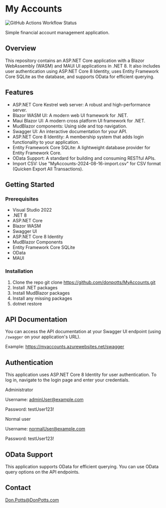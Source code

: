 # My Accounts

![GitHub Actions Workflow Status](https://img.shields.io/github/actions/workflow/status/donpotts/myaccounts/myaccounts.yml?logo=github)

Simple financial account management application.

## Overview

This repository contains an ASP.NET Core application with a Blazor WebAssembly (WASM) and MAUI UI applications in .NET 8. It also includes user authentication using ASP.NET Core 8 Identity, uses Entity Framework Core SQLite as the database, and supports OData for efficient querying.

## Features

- ASP.NET Core Kestrel web server: A robust and high-performance server.
- Blazor WASM UI: A modern web UI framework for .NET.
- Maui Blazor UI: A modern cross platform UI framework for .NET.
- MudBlazor components: Using side and top navigation.
- Swagger UI: An interactive documentation for your API.
- ASP.NET Core 8 Identity: A membership system that adds login functionality to your application.
- Entity Framework Core SQLite: A lightweight database provider for Entity Framework Core.
- OData Support: A standard for building and consuming RESTful APIs.
- Import CSV: Use "MyAccounts-2024-08-16-import.csv" for CSV format (Quicken Export All Transactions).

## Getting Started

### Prerequisites

- Visual Studio 2022
- .NET 8
- ASP.NET Core
- Blazor WASM
- Swagger UI
- ASP.NET Core 8 Identity
- MudBlazor Components
- Entity Framework Core SQLite
- OData
- MAUI

### Installation

1. Clone the repo
  git clone https://github.com/donpotts/MyAccounts.git
2. Install .NET packages
3. Install MudBlazor packages
4. Install any missing packages
5. dotnet restore
   
## API Documentation

You can access the API documentation at your Swagger UI endpoint (using `/swagger` on your application's URL).

Example:  https://myaccounts.azurewebsites.net/swagger

## Authentication

This application uses ASP.NET Core 8 Identity for user authentication. To log in, navigate to the login page and enter your credentials.

Administrator

Username:  adminUser@example.com

Password:  testUser123!

Normal user

Username:  normalUser@example.com

Password:  testUser123!

## OData Support

This application supports OData for efficient querying. You can use OData query options on the API endpoints.

## Contact

Don.Potts@DonPotts.com

